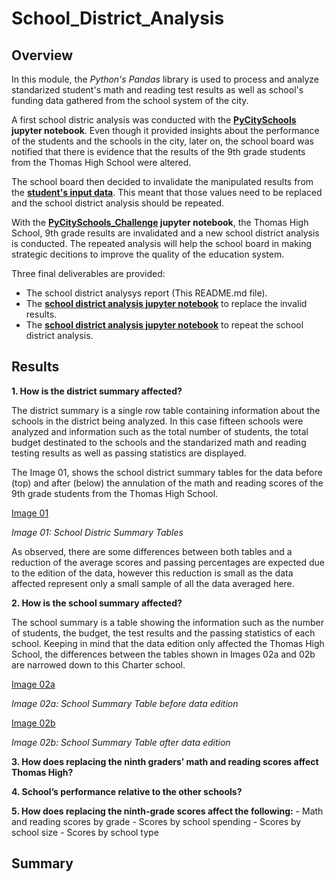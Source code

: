# School_District_Analysis

## Overview

In this module, the *Python's Pandas* library is used to process and analyze standarized student's math and reading test results as well as school's funding data gathered from the school system of the city.

A first school distric analysis was conducted with the **[PyCitySchools](./Module/PyCitySchools.ipynb) jupyter notebook**. Even though it provided insights about the performance of the students and the schools in the city, later on, the school board was notified that there is evidence that the results of the 9th grade students from the Thomas High School were altered.

The school board then decided to invalidate the manipulated results from the **[student's input data](./Resources/students_complete.csv)**. This meant that those values need to be replaced and the school district analysis should be repeated.

With the **[PyCitySchools_Challenge](./PyCitySchools_Challenge.ipynb) jupyter notebook**, the Thomas High School, 9th grade results are invalidated and a new school district analysis is conducted. The repeated analysis will help the school board in making strategic decitions to improve the quality of the education system.

Three final deliverables are provided:

- The school district analysys report (This README.md file).
- The **[school district analysis jupyter notebook](./PyCitySchools_Challenge.ipynb)** to replace the invalid results.
- The **[school district analysis jupyter notebook](./PyCitySchools_Challenge.ipynb)** to repeat the school district analysis.

## Results

**1. How is the district summary affected?**

The district summary is a single row table containing information about the schools in the district being analyzed. In this case fifteen schools were analyzed and information such as the total number of students, the total budget destinated to the schools and the standarized math and reading testing results as well as passing statistics are displayed.

The Image 01, shows the school district summary tables for the data before (top) and after (below) the annulation of the math and reading scores of the 9th grade students from the Thomas High School.

[Image 01](./Resources/01_Distric_Summary.png)

*Image 01: School Distric Summary Tables*

As observed, there are some differences between both tables and a reduction of the average scores and passing percentages are expected due to the edition of the data, however this reduction is small as the data affected represent only a small sample of all the data averaged here.

**2. How is the school summary affected?**

The school summary is a table showing the information such as the number of students, the budget, the test results and the passing statistics of each school. Keeping in mind that the data edition only affected the Thomas High School, the differences between the tables shown in Images 02a and 02b are narrowed down to this Charter school.  

[Image 02a](./Resources/02a_School_Summary_Before.png)

*Image 02a: School Summary Table before data edition*

[Image 02b](./Resources/02b_School_Summary_After.png)

*Image 02b: School Summary Table after data edition*

**3. How does replacing the ninth graders’ math and reading scores affect Thomas High?**

**4. School’s performance relative to the other schools?**

**5. How does replacing the ninth-grade scores affect the following:**
    - Math and reading scores by grade
    - Scores by school spending
    - Scores by school size
    - Scores by school type

## Summary

<!-- Summarize four changes in the updated school district analysis after reading and math scores for the ninth grade at Thomas High School have been replaced with NaNs -->

<!-- ![Image3](./Resources/Code_part02.png)

*Image 3: PyPoll Python 3 script, total number of votes and vote count by county & candidate* -->